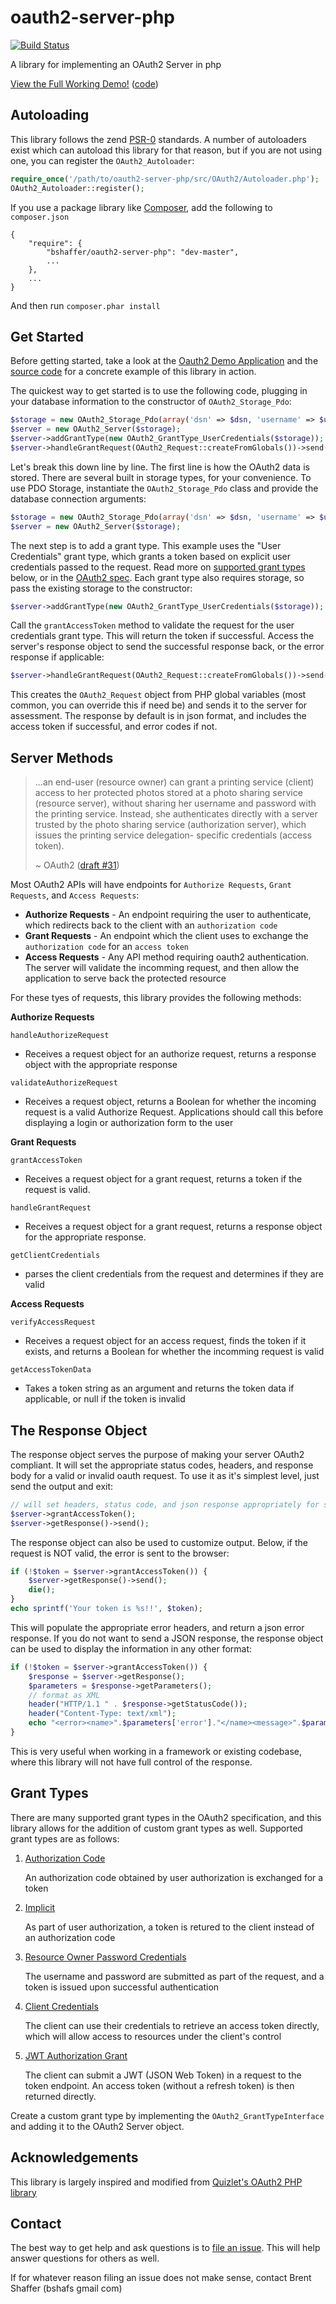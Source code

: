 oauth2-server-php
=================

[![Build Status](https://secure.travis-ci.org/bshaffer/oauth2-server-php.png)](http://travis-ci.org/bshaffer/oauth2-server-php)

A library for implementing an OAuth2 Server in php

[View the Full Working Demo!](http://brentertainment.com/oauth2) ([code](https://github.com/bshaffer/oauth2-server-demo))

Autoloading
-----------

This library follows the zend [PSR-0](https://github.com/php-fig/fig-standards/blob/master/accepted/PSR-0.md) standards.  A number of
autoloaders exist which can autoload this library for that reason, but if you are not using one, you can register the `OAuth2_Autoloader`:

```php
require_once('/path/to/oauth2-server-php/src/OAuth2/Autoloader.php');
OAuth2_Autoloader::register();
```

If you use a package library like [Composer](http://getcomposer.php), add the following to `composer.json`

    {
        "require": {
            "bshaffer/oauth2-server-php": "dev-master",
            ...
        },
        ...
    }

And then run `composer.phar install`

Get Started
-----------

Before getting started, take a look at the [Oauth2 Demo Application](http://brentertainment.com/oauth2) and the [source code](https://github.com/bshaffer/oauth2-server-demo) for a concrete example of this library in action.

The quickest way to get started is to use the following code, plugging in your database information
to the constructor of `OAuth2_Storage_Pdo`:

```php
$storage = new OAuth2_Storage_Pdo(array('dsn' => $dsn, 'username' => $username, 'password' => $password));
$server = new OAuth2_Server($storage);
$server->addGrantType(new OAuth2_GrantType_UserCredentials($storage)); // or some other grant type.  This is the simplest
$server->handleGrantRequest(OAuth2_Request::createFromGlobals())->send();
```

Let's break this down line by line. The first line is how the OAuth2 data is stored.
There are several built in storage types, for your convenience.  To use PDO Storage,
instantiate the `OAuth2_Storage_Pdo` class and provide the database connection arguments:

```php
$storage = new OAuth2_Storage_Pdo(array('dsn' => $dsn, 'username' => $username, 'password' => $password));
$server = new OAuth2_Server($storage);
```

The next step is to add a grant type.  This example uses the "User Credentials" grant type, which grants a token based on
explicit user credentials passed to the request. Read more on [supported grant types](https://github.com/bshaffer/oauth2-server-php#the-response-object)
below, or in the [OAuth2 spec](http://tools.ietf.org/html/draft-ietf-oauth-v2-20). Each grant type also requires storage,
so pass the existing storage to the constructor:

```php
$server->addGrantType(new OAuth2_GrantType_UserCredentials($storage));
```

Call the `grantAccessToken` method to validate the request for the user credentials grant type.  This will return the token
if successful.  Access the server's response object to send the successful response back, or the error response if applicable:

```php
$server->handleGrantRequest(OAuth2_Request::createFromGlobals())->send();
```

This creates the `OAuth2_Request` object from PHP global variables (most common, you can override this if need be) and sends it to the server
for assessment.  The response by default is in json format, and includes the access token if successful, and error codes if not.

Server Methods
--------------

> ...an end-user (resource owner) can grant a printing
> service (client) access to her protected photos stored at a photo
> sharing service (resource server), without sharing her username and
> password with the printing service.  Instead, she authenticates
> directly with a server trusted by the photo sharing service
> (authorization server), which issues the printing service delegation-
> specific credentials (access token).
>
>   ~ OAuth2 ([draft #31](http://tools.ietf.org/html/draft-ietf-oauth-v2-31#section-1))

Most OAuth2 APIs will have endpoints for `Authorize Requests`, `Grant Requests`, and `Access Requests`:

 * **Authorize Requests** - An endpoint requiring the user to authenticate, which redirects back to the client with an `authorization code`
 * **Grant Requests** - An endpoint which the client uses to exchange the `authorization code` for an `access token`
 * **Access Requests** - Any API method requiring oauth2 authentication.  The server will validate the incomming request, and then allow
the application to serve back the protected resource

For these tyes of requests, this library provides the following methods:

**Authorize Requests**

`handleAuthorizeRequest`
  * Receives a request object for an authorize request, returns a response object with the appropriate response

`validateAuthorizeRequest`
  * Receives a request object, returns a Boolean for whether the incoming request is a valid Authorize Request.
Applications should call this before displaying a login or authorization form to the user

**Grant Requests**

`grantAccessToken`

  * Receives a request object for a grant request, returns a token if the request is valid.

`handleGrantRequest`

  * Receives a request object for a grant request, returns a response object for the appropriate response.

`getClientCredentials`

  * parses the client credentials from the request and determines if they are valid

**Access Requests**

`verifyAccessRequest`

  * Receives a request object for an access request, finds the token if it exists, and returns a Boolean for whether
the incomming request is valid

`getAccessTokenData`

  * Takes a token string as an argument and returns the token data if applicable, or null if the token is invalid

The Response Object
-------------------

The response object serves the purpose of making your server OAuth2 compliant.  It will set the appropriate status codes, headers,
and response body for a valid or invalid oauth request.  To use it as it's simplest level, just send the output and exit:

```php
// will set headers, status code, and json response appropriately for success or failure
$server->grantAccessToken();
$server->getResponse()->send();
```

The response object can also be used to customize output. Below, if the request is NOT valid, the error is sent to the browser:

```php
if (!$token = $server->grantAccessToken()) {
    $server->getResponse()->send();
    die();
}
echo sprintf('Your token is %s!!', $token);
```

This will populate the appropriate error headers, and return a json error response.  If you do not want to send a JSON response,
the response object can be used to display the information in any other format:

```php
if (!$token = $server->grantAccessToken()) {
    $response = $server->getResponse();
    $parameters = $response->getParameters();
    // format as XML
    header("HTTP/1.1 " . $response->getStatusCode());
    header("Content-Type: text/xml");
    echo "<error><name>".$parameters['error']."</name><message>".$parameters['error_description']."</message></error>";
}
```

This is very useful when working in a framework or existing codebase, where this library will not have full control of the response.

Grant Types
-----------

There are many supported grant types in the OAuth2 specification, and this library allows for the addition of custom grant types as well.
Supported grant types are as follows:

  1. [Authorization Code](http://tools.ietf.org/html/draft-ietf-oauth-v2-31#section-4.1)

        An authorization code obtained by user authorization is exchanged for a token

  2. [Implicit](http://tools.ietf.org/html/draft-ietf-oauth-v2-31#section-4.2)

        As part of user authorization, a token is retured to the client instead of an authorization code

  3. [Resource Owner Password Credentials](http://tools.ietf.org/html/draft-ietf-oauth-v2-31#section-4.3)

        The username and password are submitted as part of the request, and a token is issued upon successful authentication

  4. [Client Credentials](http://tools.ietf.org/html/draft-ietf-oauth-v2-31#section-4.4)

        The client can use their credentials to retrieve an access token directly, which will allow access to resources under the client's control

  4. [JWT Authorization Grant](http://tools.ietf.org/html/draft-ietf-oauth-jwt-bearer-04#section-4)

        The client can submit a JWT (JSON Web Token) in a request to the token endpoint. An access token (without a refresh token) is then returned directly.

Create a custom grant type by implementing the `OAuth2_GrantTypeInterface` and adding it to the OAuth2 Server object.

Acknowledgements
----------------

This library is largely inspired and modified from [Quizlet's OAuth2 PHP library](https://github.com/quizlet/oauth2-php)

Contact
-------

The best way to get help and ask questions is to [file an issue](https://github.com/bshaffer/oauth2-server-php/issues/new).  This will
help answer questions for others as well.

If for whatever reason filing an issue does not make sense, contact Brent Shaffer (bshafs <at> gmail <dot> com)

